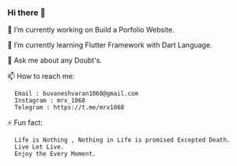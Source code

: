 ### Hi there 👋

<!--
**MrX1068/MrX1068** is a ✨ _special_ ✨ repository because its `README.md` (this file) appears on your GitHub profile.

Here are some ideas to get you started:

- 🔭 I’m currently working on ...
- 🌱 I’m currently learning ...
- 👯 I’m looking to collaborate on ...
- 🤔 I’m looking for help with ...
- 💬 Ask me about ...
- 📫 How to reach me: ...
- 😄 Pronouns: ...
- ⚡ Fun fact: ...
-->
🔭 I’m currently working on Build a Porfolio Website.

🌱 I’m currently learning Flutter Framework with Dart Language.

💬 Ask me about any Doubt's.

📫 How to reach me: 
      
      Email : buvaneshvaran1068@gmail.com
      Instagram : mrx_1068
      Telegram : https://t.me/mrx1068
    
⚡ Fun fact: 
     
      Life is Nothing , Nothing in Life is promised Excepted Death. 
      Live Let Live.
      Enjoy the Every Moment.
